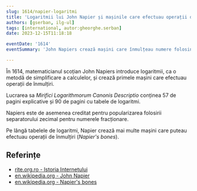 ```yaml
---
slug: 1614/napier-logaritmi
title: 'Logaritmii lui John Napier și mașinile care efectuau operații de înmulțire'
authors: [gserban, ilg-ul]
tags: [international, autor:gheorghe.serban]
date: 2023-12-15T11:18:18

eventDate: '1614'
eventSummary: 'John Napiers crează mașini care înmulțeau numere folosind logaritmi'

---
```


În 1614, matematicianul scoțian John Napiers introduce
logaritmii, ca o metodă de simplificare a calculelor, și
crează primele mașini care efectuau operații de înmulțiri.

<!-- truncate -->

Lucrarea sa _Mirifici Logarithmorum Canonis Descriptio_ conținea 57
de pagini explicative și 90 de pagini cu tabele de logaritmi.

Napiers este de asemenea creditat pentru popularizarea folosirii separatorului zecimal pentru numerele fracționare.

Pe lângă tabelele de logaritmi, Napier crează mai multe mașini care puteau efectuau operații de înmulțiri (_Napier's bones_).

## Referințe

- [rite.org.ro - Istoria Internetului](https://rite.org.ro/istoria-internetului/)
- [en.wikipedia.org - John Napier](https://en.wikipedia.org/wiki/John_Napier)
- [en.wikipedia.org - Napier's bones](https://en.wikipedia.org/wiki/Napier%27s_bones)
